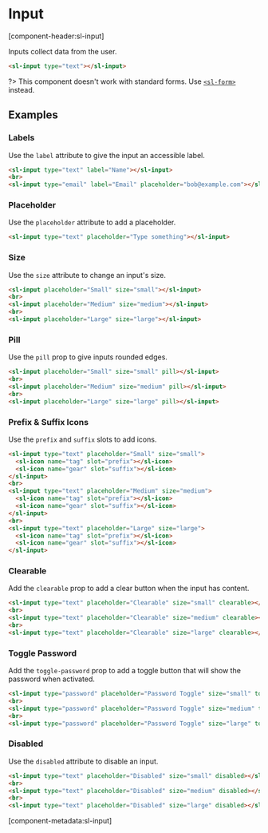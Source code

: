 # Input

[component-header:sl-input]

Inputs collect data from the user.

```html preview
<sl-input type="text"></sl-input>
```

?> This component doesn't work with standard forms. Use [`<sl-form>`](/components/form.md) instead.

## Examples

### Labels

Use the `label` attribute to give the input an accessible label.

```html preview
<sl-input type="text" label="Name"></sl-input>
<br>
<sl-input type="email" label="Email" placeholder="bob@example.com"></sl-input>
```

### Placeholder

Use the `placeholder` attribute to add a placeholder.

```html preview
<sl-input type="text" placeholder="Type something"></sl-input>
```

### Size

Use the `size` attribute to change an input's size.

```html preview
<sl-input placeholder="Small" size="small"></sl-input>
<br>
<sl-input placeholder="Medium" size="medium"></sl-input>
<br>
<sl-input placeholder="Large" size="large"></sl-input>
```

### Pill

Use the `pill` prop to give inputs rounded edges.

```html preview
<sl-input placeholder="Small" size="small" pill></sl-input>
<br>
<sl-input placeholder="Medium" size="medium" pill></sl-input>
<br>
<sl-input placeholder="Large" size="large" pill></sl-input>
```

### Prefix & Suffix Icons

Use the `prefix` and `suffix` slots to add icons.

```html preview
<sl-input type="text" placeholder="Small" size="small">
  <sl-icon name="tag" slot="prefix"></sl-icon>
  <sl-icon name="gear" slot="suffix"></sl-icon>
</sl-input>
<br>
<sl-input type="text" placeholder="Medium" size="medium">
  <sl-icon name="tag" slot="prefix"></sl-icon>
  <sl-icon name="gear" slot="suffix"></sl-icon>
</sl-input>
<br>
<sl-input type="text" placeholder="Large" size="large">
  <sl-icon name="tag" slot="prefix"></sl-icon>
  <sl-icon name="gear" slot="suffix"></sl-icon>
</sl-input>
```

### Clearable

Add the `clearable` prop to add a clear button when the input has content.

```html preview
<sl-input type="text" placeholder="Clearable" size="small" clearable></sl-input>
<br>
<sl-input type="text" placeholder="Clearable" size="medium" clearable></sl-input>
<br>
<sl-input type="text" placeholder="Clearable" size="large" clearable></sl-input>
```

### Toggle Password

Add the `toggle-password` prop to add a toggle button that will show the password when activated.

```html preview
<sl-input type="password" placeholder="Password Toggle" size="small" toggle-password></sl-input>
<br>
<sl-input type="password" placeholder="Password Toggle" size="medium" toggle-password></sl-input>
<br>
<sl-input type="password" placeholder="Password Toggle" size="large" toggle-password></sl-input>
```

### Disabled

Use the `disabled` attribute to disable an input.

```html preview
<sl-input type="text" placeholder="Disabled" size="small" disabled></sl-input>
<br>
<sl-input type="text" placeholder="Disabled" size="medium" disabled></sl-input>
<br>
<sl-input type="text" placeholder="Disabled" size="large" disabled></sl-input>
```

[component-metadata:sl-input]
